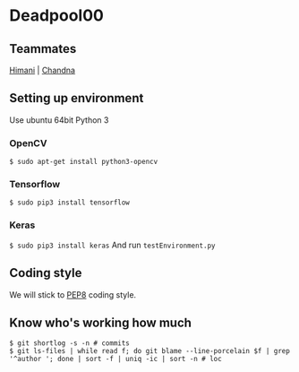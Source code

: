 # Deadpool00
## Teammates
[Himani](https://github.com/HimaniRathi/Deadpool00) | [Chandna](https://github.com/IamChandna/Deadpool00)
## Setting up environment
Use ubuntu 64bit Python 3
### OpenCV
`$ sudo apt-get install python3-opencv`
### Tensorflow
`$ sudo pip3 install tensorflow`
### Keras
`$ sudo pip3 install keras`
And run `testEnvironment.py`
###
## Coding style
We will stick to [PEP8](https://www.python.org/dev/peps/pep-0008/) coding style.

## Know who's working how much
````
$ git shortlog -s -n # commits
$ git ls-files | while read f; do git blame --line-porcelain $f | grep '^author '; done | sort -f | uniq -ic | sort -n # loc
````
